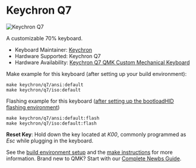# Keychron Q7

![Keychron Q7](https://i.imgur.com/dMnFpx0.jpg[/img])

A customizable 70% keyboard.

* Keyboard Maintainer: [Keychron](https://github.com/keychron)
* Hardware Supported: Keychron Q7
* Hardware Availability: [Keychron Q7 QMK Custom Mechanical Keyboard](https://www.keychron.com/products/keychron-q7-qmk-custom-mechanical-keyboard)

Make example for this keyboard (after setting up your build environment):

    make keychron/q7/ansi:default
    make keychron/q7/iso:default

Flashing example for this keyboard ([after setting up the bootloadHID flashing environment](https://docs.qmk.fm/#/flashing_bootloadhid))

    make keychron/q7/ansi:default:flash
    make keychron/q7/iso:default:flash

**Reset Key**: Hold down the key located at *K00*, commonly programmed as *Esc* while plugging in the keyboard.

See the [build environment setup](https://docs.qmk.fm/#/getting_started_build_tools) and the [make instructions](https://docs.qmk.fm/#/getting_started_make_guide) for more information. Brand new to QMK? Start with our [Complete Newbs Guide](https://docs.qmk.fm/#/newbs).
